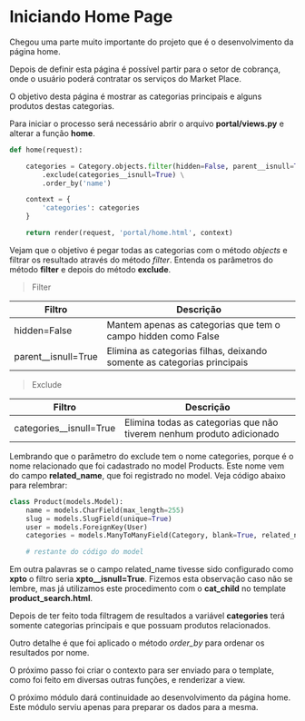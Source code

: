 # Iniciando Home Page

Chegou uma parte muito importante do projeto que é o desenvolvimento da página home.

Depois de definir esta página é possível partir para o setor de cobrança, onde o usuário poderá contratar os serviços do Market Place.

O objetivo desta página é mostrar as categorias principais e alguns produtos destas categorias.

Para iniciar o processo será necessário abrir o arquivo **portal/views.py** e alterar a função **home**.

```python
def home(request):

    categories = Category.objects.filter(hidden=False, parent__isnull=True) \
        .exclude(categories__isnull=True) \
        .order_by('name')

    context = {
        'categories': categories
    }

    return render(request, 'portal/home.html', context)
```

Vejam que o objetivo é pegar todas as categorias com o método *objects* e filtrar os resultado através do método *filter*. Entenda os parâmetros do método **filter** e depois do método **exclude**.

> Filter

| Filtro              | Descrição                                                               |
|---------------------|-------------------------------------------------------------------------|
| hidden=False        | Mantem apenas as categorias que tem o campo hidden como False           |
| parent__isnull=True | Elimina as categorias filhas, deixando somente as categorias principais |


> Exclude

| Filtro                  | Descrição                                                             |
|-------------------------|-----------------------------------------------------------------------|
| categories__isnull=True | Elimina todas as categorias que não tiverem nenhum produto adicionado |

Lembrando que o parâmetro do exclude tem o nome categories, porque é o nome relacionado que foi cadastrado no model Products. Este nome vem do campo **related_name**, que foi registrado no model. Veja código abaixo para relembrar:

```python
class Product(models.Model):
    name = models.CharField(max_length=255)
    slug = models.SlugField(unique=True)
    user = models.ForeignKey(User)
    categories = models.ManyToManyField(Category, blank=True, related_name='categories')

    # restante do código do model
```

Em outra palavras se o campo related_name tivesse sido configurado como **xpto** o filtro seria **xpto__isnull=True**. Fizemos esta observação caso não se lembre, mas já utilizamos este procedimento com o **cat\_child** no template **product\_search.html**.

Depois de ter feito toda filtragem de resultados a variável **categories** terá somente categorias principais e que possuam produtos relacionados.

Outro detalhe é que foi aplicado o método *order_by* para ordenar os resultados por nome.

O próximo passo foi criar o contexto para ser enviado para o template, como foi feito em diversas outras funções, e renderizar a view.

O próximo módulo dará continuidade ao desenvolvimento da página home. Este módulo serviu apenas para preparar os dados para a mesma.